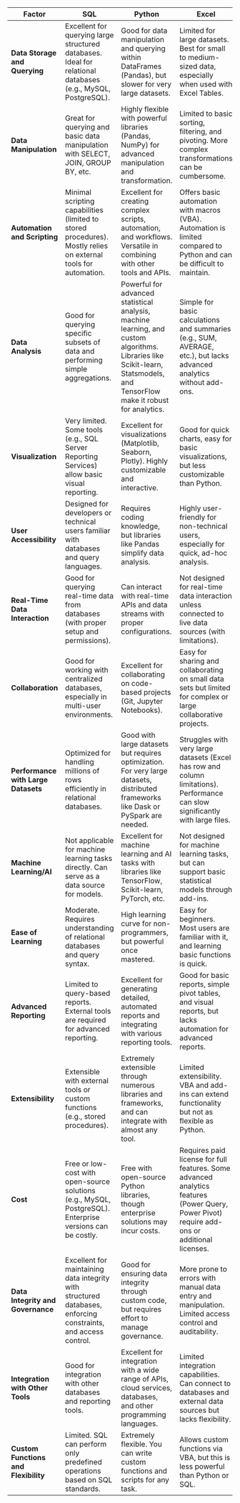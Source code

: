 
| **Factor**                        | **SQL**                                       | **Python**                                    | **Excel**                                        |
|------------------------------------|-----------------------------------------------|-----------------------------------------------|--------------------------------------------------|
| **Data Storage and Querying**      | Excellent for querying large structured databases. Ideal for relational databases (e.g., MySQL, PostgreSQL). | Good for data manipulation and querying within DataFrames (Pandas), but slower for very large datasets. | Limited for large datasets. Best for small to medium-sized data, especially when used with Excel Tables. |
| **Data Manipulation**              | Great for querying and basic data manipulation with SELECT, JOIN, GROUP BY, etc. | Highly flexible with powerful libraries (Pandas, NumPy) for advanced manipulation and transformation. | Limited to basic sorting, filtering, and pivoting. More complex transformations can be cumbersome. |
| **Automation and Scripting**       | Minimal scripting capabilities (limited to stored procedures). Mostly relies on external tools for automation. | Excellent for creating complex scripts, automation, and workflows. Versatile in combining with other tools and APIs. | Offers basic automation with macros (VBA). Automation is limited compared to Python and can be difficult to maintain. |
| **Data Analysis**                  | Good for querying specific subsets of data and performing simple aggregations. | Powerful for advanced statistical analysis, machine learning, and custom algorithms. Libraries like Scikit-learn, Statsmodels, and TensorFlow make it robust for analytics. | Simple for basic calculations and summaries (e.g., SUM, AVERAGE, etc.), but lacks advanced analytics without add-ons. |
| **Visualization**                  | Very limited. Some tools (e.g., SQL Server Reporting Services) allow basic visual reporting. | Excellent for visualizations (Matplotlib, Seaborn, Plotly). Highly customizable and interactive. | Good for quick charts, easy for basic visualizations, but less customizable than Python. |
| **User Accessibility**             | Designed for developers or technical users familiar with databases and query languages. | Requires coding knowledge, but libraries like Pandas simplify data analysis. | Highly user-friendly for non-technical users, especially for quick, ad-hoc analysis. |
| **Real-Time Data Interaction**     | Good for querying real-time data from databases (with proper setup and permissions). | Can interact with real-time APIs and data streams with proper configurations. | Not designed for real-time data interaction unless connected to live data sources (with limitations). |
| **Collaboration**                  | Good for working with centralized databases, especially in multi-user environments. | Excellent for collaborating on code-based projects (Git, Jupyter Notebooks). | Easy for sharing and collaborating on small data sets but limited for complex or large collaborative projects. |
| **Performance with Large Datasets**| Optimized for handling millions of rows efficiently in relational databases. | Good with large datasets but requires optimization. For very large datasets, distributed frameworks like Dask or PySpark are needed. | Struggles with very large datasets (Excel has row and column limitations). Performance can slow significantly with large files. |
| **Machine Learning/AI**            | Not applicable for machine learning tasks directly. Can serve as a data source for models. | Excellent for machine learning and AI tasks with libraries like TensorFlow, Scikit-learn, PyTorch, etc. | Not designed for machine learning tasks, but can support basic statistical models through add-ins. |
| **Ease of Learning**               | Moderate. Requires understanding of relational databases and query syntax. | High learning curve for non-programmers, but powerful once mastered. | Easy for beginners. Most users are familiar with it, and learning basic functions is quick. |
| **Advanced Reporting**             | Limited to query-based reports. External tools are required for advanced reporting. | Excellent for generating detailed, automated reports and integrating with various reporting tools. | Good for basic reports, simple pivot tables, and visual reports, but lacks automation for advanced reports. |
| **Extensibility**                  | Extensible with external tools or custom functions (e.g., stored procedures). | Extremely extensible through numerous libraries and frameworks, and can integrate with almost any tool. | Limited extensibility. VBA and add-ins can extend functionality but not as flexible as Python. |
| **Cost**                           | Free or low-cost with open-source solutions (e.g., MySQL, PostgreSQL). Enterprise versions can be costly. | Free with open-source Python libraries, though enterprise solutions may incur costs. | Requires paid license for full features. Some advanced analytics features (Power Query, Power Pivot) require add-ons or additional licenses. |
| **Data Integrity and Governance**  | Excellent for maintaining data integrity with structured databases, enforcing constraints, and access control. | Good for ensuring data integrity through custom code, but requires effort to manage governance. | More prone to errors with manual data entry and manipulation. Limited access control and auditability. |
| **Integration with Other Tools**   | Good for integration with other databases and reporting tools. | Excellent for integration with a wide range of APIs, cloud services, databases, and other programming languages. | Limited integration capabilities. Can connect to databases and external data sources but lacks flexibility. |
| **Custom Functions and Flexibility**| Limited. SQL can perform only predefined operations based on SQL standards. | Extremely flexible. You can write custom functions and scripts for any task. | Allows custom functions via VBA, but this is less powerful than Python or SQL. |


